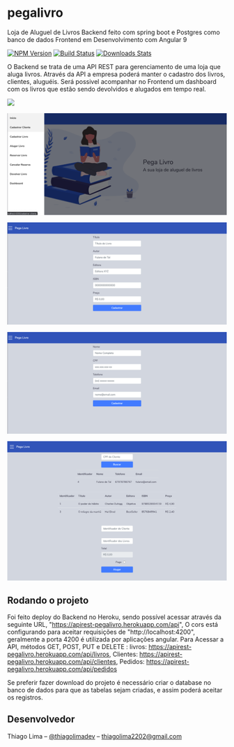 # pegalivro
Loja de Aluguel de Livros
Backend feito com spring boot e Postgres como banco de dados
Frontend em Desenvolvimento com Angular 9 

[![NPM Version][npm-image]][npm-url]
[![Build Status][travis-image]][travis-url]
[![Downloads Stats][npm-downloads]][npm-url]

O Backend se trata de uma API REST para gerenciamento de uma loja que aluga livros. Através da API a empresa poderá manter o cadastro dos livros, clientes, aluguéis. Será possivel acompanhar no Frontend um dashboard com os livros que estão sendo devolvidos e alugados em tempo real.

![](../../prints/tela-inicial.png)

![](./prints/menu-drawer.png)

![](./prints/tela-cadastro-de-livro.png)

![](./prints/tela-cadastro-de-cliente.png)

![](./prints/tela-alugar-livro.png)

## Rodando o projeto

Foi feito deploy do Backend no Heroku, sendo possível acessar através da seguinte URL, "https://apirest-pegalivro.herokuapp.com/api", 
O cors está configurando para aceitar requisições de "http://localhost:4200", geralmente a porta 4200 é utilizada por aplicações angular.
Para Acessar a API, métodos GET, POST, PUT e DELETE :
livros: https://apirest-pegalivro.herokuapp.com/api/livros,
Clientes: https://apirest-pegalivro.herokuapp.com/api/clientes,
Pedidos: https://apirest-pegalivro.herokuapp.com/api/pedidos

Se preferir fazer download do projeto é necessário criar o database no banco de dados para que as tabelas sejam criadas, e assim poderá aceitar os registros.


## Desenvolvedor

Thiago Lima – [@thiagolimadev](https://twitter.com/thiagolimadev) – thiagolima2202@gmail.com

[npm-image]: https://img.shields.io/npm/v/datadog-metrics.svg?style=flat-square
[npm-url]: https://npmjs.org/package/datadog-metrics
[npm-downloads]: https://img.shields.io/npm/dm/datadog-metrics.svg?style=flat-square
[travis-image]: https://img.shields.io/travis/dbader/node-datadog-metrics/master.svg?style=flat-square
[travis-url]: https://travis-ci.org/dbader/node-datadog-metrics
[wiki]: https://github.com/thiagolima08/pegalivro/wiki
